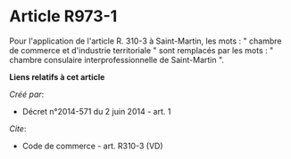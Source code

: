 # Article R973-1

Pour l'application de l'article R. 310-3 à Saint-Martin, les mots : " chambre de commerce et d'industrie territoriale " sont
remplacés par les mots : " chambre consulaire interprofessionnelle de Saint-Martin ".

**Liens relatifs à cet article**

_Créé par_:

  - Décret n°2014-571 du 2 juin 2014 - art. 1

_Cite_:

  - Code de commerce - art. R310-3 (VD)
